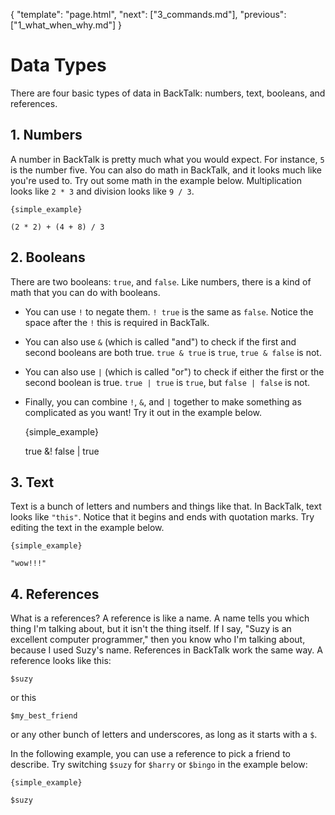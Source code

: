 {
    "template": "page.html",
    "next": ["3_commands.md"],
    "previous": ["1_what_when_why.md"]
}

# Data Types

There are four basic types of data in BackTalk: numbers, text, booleans, and references.

## 1. Numbers
A number in BackTalk is pretty much what you would expect. For instance, `5` is the number five. You can also do math in BackTalk, and it looks much like you're used to. Try out some math in the example below. Multiplication looks like `2 * 3` and division looks like `9 / 3`.

    {simple_example}

    (2 * 2) + (4 + 8) / 3

## 2. Booleans
There are two booleans: `true`, and `false`. Like numbers, there is a kind of math that you can do with booleans.

 * You can use `!` to negate them. `! true` is the same as `false`. Notice the space after the `!` this is required in BackTalk.
 * You can also use `&` (which is called "and") to check if the first and second booleans are both true. `true & true` is `true`, `true & false` is not.  
 * You can also use `|` (which is called "or") to check if either the first or the second boolean is true. `true | true` is `true`, but `false | false` is not.
 * Finally, you can combine `!`, `&`, and `|` together to make something as complicated as you want! Try it out in the example below.


    {simple_example}

    true &! false | true


## 3. Text
Text is a bunch of letters and numbers and things like that. In BackTalk, text looks like `"this"`. Notice that it begins and ends with quotation marks. Try editing the text in the example below.

    {simple_example}

    "wow!!!"

## 4. References

What is a references? A reference is like a name. A name tells you which thing I'm talking about, but it isn't the thing itself. If I say, "Suzy is an excellent computer programmer," then you know who I'm talking about, because I used Suzy's name. References in BackTalk work the same way. A reference looks like this:

    $suzy

or this

    $my_best_friend

or any other bunch of letters and underscores, as long as it starts with a `$`.


In the following example, you can use a reference to pick a friend to describe. Try switching `$suzy` for `$harry` or `$bingo` in the example below:

    {simple_example}

    $suzy
